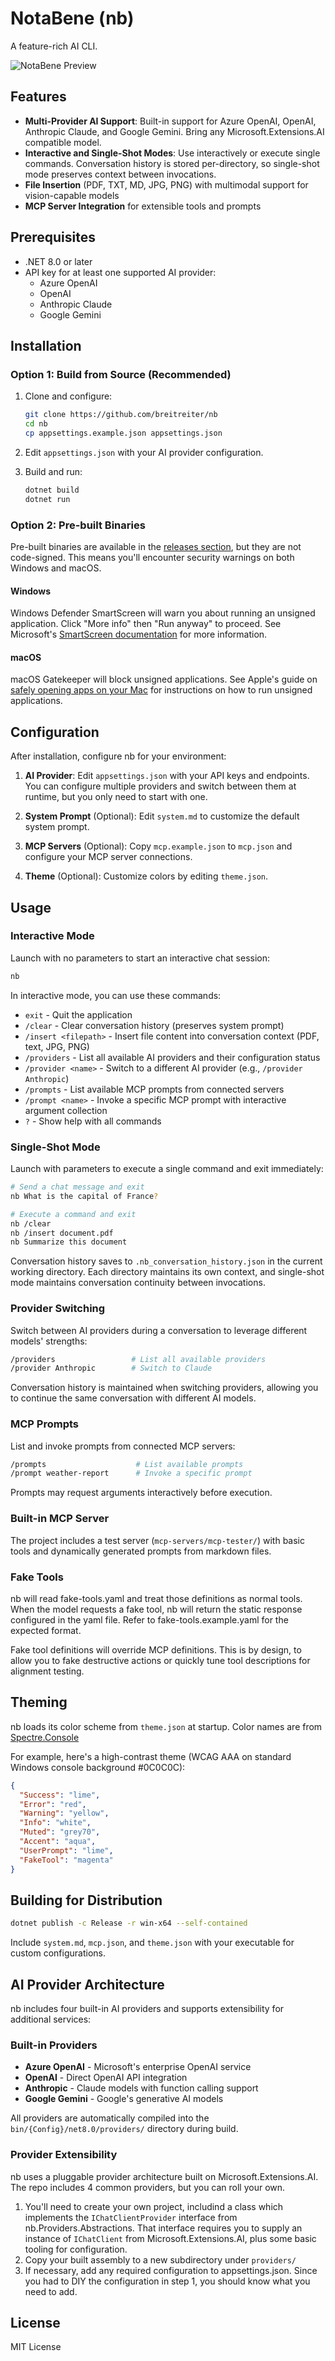 # NotaBene (nb)

A feature-rich AI CLI.

![NotaBene Preview](preview.png)

## Features

- **Multi-Provider AI Support**: Built-in support for Azure OpenAI, OpenAI, Anthropic Claude, and Google Gemini. Bring any Microsoft.Extensions.AI compatible model.
- **Interactive and Single-Shot Modes**: Use interactively or execute single commands. Conversation history is stored per-directory, so single-shot mode preserves context between invocations.
- **File Insertion** (PDF, TXT, MD, JPG, PNG) with multimodal support for vision-capable models
- **MCP Server Integration** for extensible tools and prompts

## Prerequisites

- .NET 8.0 or later
- API key for at least one supported AI provider:
  - Azure OpenAI
  - OpenAI
  - Anthropic Claude
  - Google Gemini

## Installation

### Option 1: Build from Source (Recommended)

1. Clone and configure:
   ```bash
   git clone https://github.com/breitreiter/nb
   cd nb
   cp appsettings.example.json appsettings.json
   ```

2. Edit `appsettings.json` with your AI provider configuration.

3. Build and run:
   ```bash
   dotnet build
   dotnet run
   ```

### Option 2: Pre-built Binaries

Pre-built binaries are available in the [releases section](https://github.com/breitreiter/nb/releases), but they are not code-signed. This means you'll encounter security warnings on both Windows and macOS.

#### Windows

Windows Defender SmartScreen will warn you about running an unsigned application. Click "More info" then "Run anyway" to proceed. See Microsoft's [SmartScreen documentation](https://learn.microsoft.com/en-us/windows/security/operating-system-security/virus-and-threat-protection/microsoft-defender-smartscreen/) for more information.

#### macOS

macOS Gatekeeper will block unsigned applications. See Apple's guide on [safely opening apps on your Mac](https://support.apple.com/en-us/102445) for instructions on how to run unsigned applications.

## Configuration

After installation, configure nb for your environment:

1. **AI Provider**: Edit `appsettings.json` with your API keys and endpoints. You can configure multiple providers and switch between them at runtime, but you only need to start with one.

2. **System Prompt** (Optional): Edit `system.md` to customize the default system prompt.

3. **MCP Servers** (Optional): Copy `mcp.example.json` to `mcp.json` and configure your MCP server connections.

4. **Theme** (Optional): Customize colors by editing `theme.json`.

## Usage

### Interactive Mode
Launch with no parameters to start an interactive chat session:
```bash
nb
```
In interactive mode, you can use these commands:
- `exit` - Quit the application
- `/clear` - Clear conversation history (preserves system prompt)
- `/insert <filepath>` - Insert file content into conversation context (PDF, text, JPG, PNG)
- `/providers` - List all available AI providers and their configuration status
- `/provider <name>` - Switch to a different AI provider (e.g., `/provider Anthropic`)
- `/prompts` - List available MCP prompts from connected servers
- `/prompt <name>` - Invoke a specific MCP prompt with interactive argument collection
- `?` - Show help with all commands

### Single-Shot Mode
Launch with parameters to execute a single command and exit immediately:
```bash
# Send a chat message and exit
nb What is the capital of France?

# Execute a command and exit
nb /clear
nb /insert document.pdf
nb Summarize this document
```

Conversation history saves to `.nb_conversation_history.json` in the current working directory. Each directory maintains its own context, and single-shot mode maintains conversation continuity between invocations.

### Provider Switching
Switch between AI providers during a conversation to leverage different models' strengths:
```bash
/providers                 # List all available providers
/provider Anthropic        # Switch to Claude
```

Conversation history is maintained when switching providers, allowing you to continue the same conversation with different AI models.

### MCP Prompts
List and invoke prompts from connected MCP servers:
```bash
/prompts                    # List available prompts
/prompt weather-report      # Invoke a specific prompt
```
Prompts may request arguments interactively before execution.

### Built-in MCP Server
The project includes a test server (`mcp-servers/mcp-tester/`) with basic tools and dynamically generated prompts from markdown files.

### Fake Tools
nb will read fake-tools.yaml and treat those definitions as normal tools. When the model requests a fake tool, nb will return the static response configured in the yaml file. Refer to fake-tools.example.yaml for the expected format.

Fake tool definitions will override MCP definitions. This is by design, to allow you to fake destructive actions or quickly tune tool descriptions for alignment testing.

## Theming

nb loads its color scheme from `theme.json` at startup. Color names are from [Spectre.Console](https://spectreconsole.net/appendix/colors)

For example, here's a high-contrast theme (WCAG AAA on standard Windows console background #0C0C0C):

```json
{
  "Success": "lime",
  "Error": "red",
  "Warning": "yellow",
  "Info": "white",
  "Muted": "grey70",
  "Accent": "aqua",
  "UserPrompt": "lime",
  "FakeTool": "magenta"
}
```

## Building for Distribution

```bash
dotnet publish -c Release -r win-x64 --self-contained
```

Include `system.md`, `mcp.json`, and `theme.json` with your executable for custom configurations.

## AI Provider Architecture

nb includes four built-in AI providers and supports extensibility for additional services:

### Built-in Providers
- **Azure OpenAI** - Microsoft's enterprise OpenAI service
- **OpenAI** - Direct OpenAI API integration
- **Anthropic** - Claude models with function calling support
- **Google Gemini** - Google's generative AI models

All providers are automatically compiled into the `bin/{Config}/net8.0/providers/` directory during build.

### Provider Extensibility

nb uses a pluggable provider architecture built on Microsoft.Extensions.AI. The repo includes 4 common providers, but you can roll your own.

1. You'll need to create your own project, includind a class which implements the `IChatClientProvider` interface from nb.Providers.Abstractions. That interface requires you to supply an instance of `IChatClient` from Microsoft.Extensions.AI, plus some basic tooling for configuration.
2. Copy your built assembly to a new subdirectory under `providers/`
3. If necessary, add any required configuration to appsettings.json. Since you had to DIY the configuration in step 1, you should know what you need to add.

## License

MIT License
